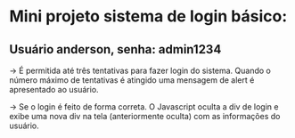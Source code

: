 # Mini projeto sistema de login básico:
## Usuário anderson, senha: admin1234

-> É permitida até três tentativas para fazer login do sistema. Quando o número máximo de tentativas é atingido uma mensagem de alert é apresentado ao usuário.

-> Se o login é feito de forma correta. O Javascript oculta a div de login e exibe uma nova div na tela (anteriormente oculta) com as informações do usuário.

